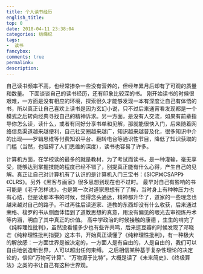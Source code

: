 ```yaml
---
title: 个人读书经历
english_title:
top: 0
date: 2018-04-11 23:38:04
categories: 结绳纪
tags: 
-  读书
fancybox:
comments: true
permalink:
description:
---
```

自己读书频率不高，也经常掺杂一些没有营养的，但经年累月后却有了可观的质量和数量。
下面谈谈自己的读书经历，还有印象比较深的书。
刚开始读书的时候很艰难，一方面是没有相应的环境，探索很久才能够发现一本有深度让自己有体悟的书，所以真正让自己喜欢上读书是因为玄幻小说，只不过后来通宵看发现都是一个模式之后转向经典寻找自己的精神诉求。另一方面，是没有人交流，如果有前辈指导你怎么读，读什么，或者有同好分享书单和见解，那就能很快入门，后来随着网络信息渠道越来越便利，自己社交圈越来越广，知识越来越普及化，很多知识中介的出现——罗辑思维等付费知识平台、翻转电台等通识性节目，降低了知识获取的门槛（当然，也阻碍了人们思维的深度），读书也容易了许多。
<!--more-->
计算机方面，在学校读的最多的就是教材，为了考试而读书，是一种灌输，毫无享受，能够达到掌握技能的程度已经不错了，别提真正能有什么心得，产生自己的见解。真正让自己对计算机有了认识的是计算机入门三宝书：《SICP》《CSAPP》《CLRS》。另外《黑客与画家》很多思想到现在也不过时。
最早对自己有影响的书可能是《老子怎样说》，也是第一次对道家思想有了了解，当时身上有种种压力也有心结，但是读那本书的时候，觉得念头通达，精神都升华了，道家的一些理念也越来越对自己的路子。不过再往后读道家、道教的东西却没有什么收获，后来通过荣格、梭罗的书从侧面体悟到了道教思想的真意，用没有偏见的眼光去审视炼丹术等内涵，明白了其中真正的价值。
高中学政治的时候接触的康德 ，生生的啃完了《纯粹理性批判》，虽然没看懂多少也有些许共鸣，后来逛豆瓣的时候发现了邓晓芒《纯粹理性批判指要》这本书，开始真正读懂了《纯粹理性批判》，有一种极大的解放感：一方面世界是被决定的，一方面人是有自由的，人是自由的，我们可以自由地创造新世界，人可以超出任何束缚。
之后相信某种基于复杂性理论的决定论的，信仰“万物可计算”、“万物源于比特”，大概是读了《未来简史》、《终极算法》之类的书让自己有这种世界观。